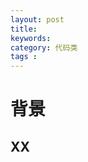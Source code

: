 ```yaml
---
layout: post
title: 
keywords: 
category: 代码类
tags : 
---
```

# 背景
<!-- more -->

## XX

